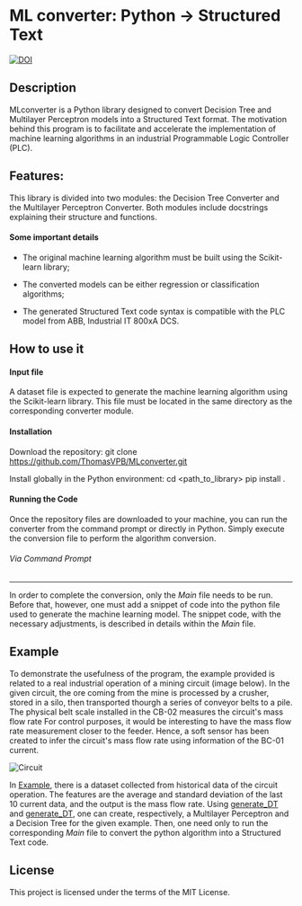 
# ML converter: Python -> Structured Text
[![DOI](https://zenodo.org/badge/787913706.svg)](https://zenodo.org/doi/10.5281/zenodo.11477492)



## Description

MLconverter is a Python library designed to convert Decision Tree and Multilayer Perceptron models into a Structured Text format. The motivation behind this program is to facilitate and accelerate the implementation of machine learning algorithms in an industrial Programmable Logic Controller (PLC).

## Features:

This library is divided into two modules: the Decision Tree Converter and the Multilayer Perceptron Converter. Both modules include docstrings explaining their structure and functions.

#### Some important details

* The original machine learning algorithm must be built using the Scikit-learn library;

* The converted models can be either regression or classification algorithms;

* The generated Structured Text code syntax is compatible with the PLC model from ABB, Industrial IT 800xA DCS.

## How to use it
#### Input file

A dataset file is expected to generate the machine learning algorithm using the Scikit-learn library. This file must be located in the same directory as the corresponding converter module.

#### Installation

Download the repository:
git clone https://github.com/ThomasVPB/MLconverter.git

Install globally in the Python environment:
cd <path_to_library>
pip install .

#### Running the Code

Once the repository files are downloaded to your machine, you can run the converter from the command prompt or directly in Python. Simply execute the conversion file to perform the algorithm conversion.

###### Via Command Prompt

***

In order to complete the conversion, only the *Main* file needs to be run. Before that, however, one must add a snippet of code into the python file used to generate the machine learning model. The snippet code, with the necessary adjustments, is described in details within the *Main* file.



## Example

To demonstrate the usefulness of the program, the example provided is related to a real industrial operation of a mining circuit (image below). In the given circuit, the ore coming from the mine is processed by a crusher, stored in a silo, then transported thourgh a series of conveyor belts to a pile. The physical belt scale installed in the CB-02 measures the circuit's mass flow rate For control purposes, it would be interesting to have the mass flow rate measurement closer to the feeder. Hence, a soft sensor has been created to infer the circuit's mass flow rate using information of the BC-01 current. 

![Circuit](https://github.com/ThomasVBP/ML_Convertion-Python_To_StructuredText/assets/131695492/e55a1b4d-eb0f-4a49-9ca3-c29ff92e2f0f)

In [Example](src/Example), there is a dataset collected from historical data of the circuit operation. The features are the average and standard deviation of the last 10 current data, and the output is the mass flow rate. Using [generate_DT](src/Example/generate_MLP) and [generate_DT](src/Example/generate_DT), one can create, respectively, a Multilayer Perceptron and a Decision Tree for the given example. Then, one need only to run the corresponding *Main* file to convert the python algorithm into a Structured Text code.

## License

This project is licensed under the terms of the MIT License.
